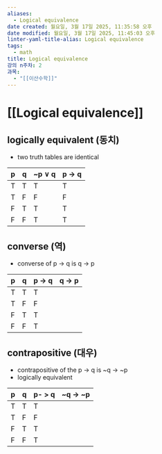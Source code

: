 ```yaml
---
aliases:
  - Logical equivalence
date created: 월요일, 3월 17일 2025, 11:35:58 오후
date modified: 월요일, 3월 17일 2025, 11:45:03 오후
linter-yaml-title-alias: Logical equivalence
tags:
  - math
title: Logical equivalence
강의 n주차: 2
과목:
  - "[[이산수학]]"
---
```


# [[Logical equivalence]]
## logically equivalent (동치)
- two truth tables are identical

| p   | q   | ~p ∨ q | p -> q |
| --- | --- | ------ | ------ |
| T   | T   | T      | T      |
| T   | F   | F      | F      |
| F   | T   | T      | T      |
| F   | F   | T      | T      |
## converse (역)
- converse of p -> q is q -> p

| p   | q   | p -> q | q -> p |
| --- | --- | ------ | ------ |
| T   | T   | T      |        |
| T   | F   | F      |        |
| F   | T   | T      |        |
| F   | F   | T      |        |
## contrapositive (대우)
- contrapositive of the p -> q is ~q -> ~p
- logically equivalent 

| p   | q   | p- > q | ~q -> ~p |
| --- | --- | ------ | -------- |
| T   | T   | T      |          |
| T   | F   | F      |          |
| F   | T   | T      |          |
| F   | F   | T      |          |
